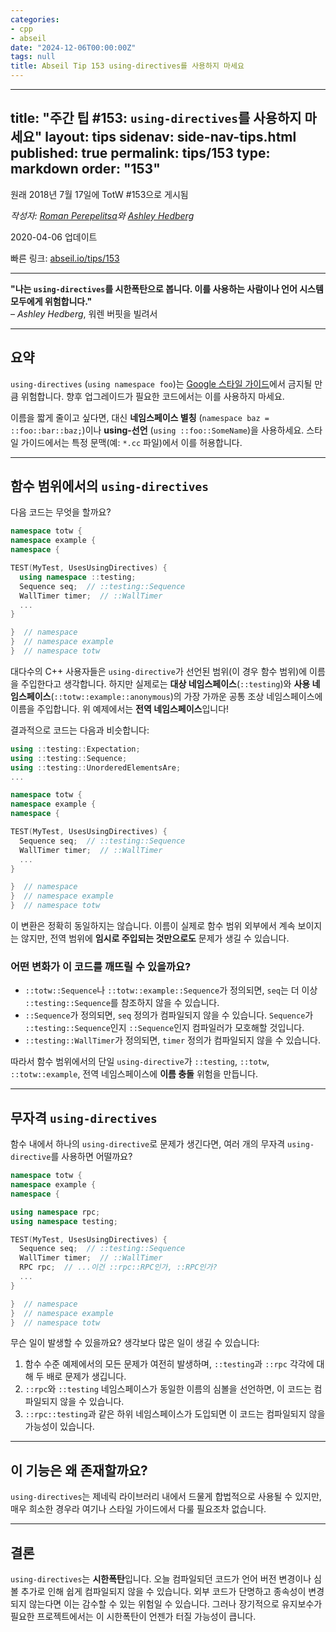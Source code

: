 ```yaml
---
categories:
- cpp
- abseil
date: "2024-12-06T00:00:00Z"
tags: null
title: Abseil Tip 153 using-directives를 사용하지 마세요
---
```


---
title: "주간 팁 #153: `using-directives`를 사용하지 마세요"
layout: tips
sidenav: side-nav-tips.html
published: true
permalink: tips/153
type: markdown
order: "153"
---

원래 2018년 7월 17일에 TotW #153으로 게시됨

*작성자: [Roman Perepelitsa](mailto:roman.perepelitsa@gmail.com)와 [Ashley Hedberg](mailto:ahedberg@google.com)*

2020-04-06 업데이트

빠른 링크: [abseil.io/tips/153](https://abseil.io/tips/153)

---

**"나는 `using-directives`를 시한폭탄으로 봅니다. 이를 사용하는 사람이나 언어 시스템 모두에게 위험합니다."**  
– *Ashley Hedberg*, 워렌 버핏을 빌려서

---

## 요약

`using-directives` (`using namespace foo`)는 [Google 스타일 가이드](https://google.github.io/styleguide/cppguide.html#Namespaces)에서 금지될 만큼 위험합니다. 향후 업그레이드가 필요한 코드에서는 이를 사용하지 마세요.

이름을 짧게 줄이고 싶다면, 대신 **네임스페이스 별칭** (`namespace baz = ::foo::bar::baz;`)이나 **using-선언** (`using ::foo::SomeName`)을 사용하세요. 스타일 가이드에서는 특정 문맥(예: `*.cc` 파일)에서 이를 허용합니다.

---

## 함수 범위에서의 `using-directives`

다음 코드는 무엇을 할까요?

```cpp
namespace totw {
namespace example {
namespace {

TEST(MyTest, UsesUsingDirectives) {
  using namespace ::testing;
  Sequence seq;  // ::testing::Sequence
  WallTimer timer;  // ::WallTimer
  ...
}

}  // namespace
}  // namespace example
}  // namespace totw
```

대다수의 C++ 사용자들은 `using-directive`가 선언된 범위(이 경우 함수 범위)에 이름을 주입한다고 생각합니다. 하지만 실제로는 **대상 네임스페이스**(`::testing`)와 **사용 네임스페이스**(`::totw::example::anonymous`)의 가장 가까운 공통 조상 네임스페이스에 이름을 주입합니다. 위 예제에서는 **전역 네임스페이스**입니다!

결과적으로 코드는 다음과 비슷합니다:

```cpp
using ::testing::Expectation;
using ::testing::Sequence;
using ::testing::UnorderedElementsAre;
...

namespace totw {
namespace example {
namespace {

TEST(MyTest, UsesUsingDirectives) {
  Sequence seq;  // ::testing::Sequence
  WallTimer timer;  // ::WallTimer
  ...
}

}  // namespace
}  // namespace example
}  // namespace totw
```

이 변환은 정확히 동일하지는 않습니다. 이름이 실제로 함수 범위 외부에서 계속 보이지는 않지만, 전역 범위에 **임시로 주입되는 것만으로도** 문제가 생길 수 있습니다.

### 어떤 변화가 이 코드를 깨뜨릴 수 있을까요?

* `::totw::Sequence`나 `::totw::example::Sequence`가 정의되면, `seq`는 더 이상 `::testing::Sequence`를 참조하지 않을 수 있습니다.
* `::Sequence`가 정의되면, `seq` 정의가 컴파일되지 않을 수 있습니다. `Sequence`가 `::testing::Sequence`인지 `::Sequence`인지 컴파일러가 모호해할 것입니다.
* `::testing::WallTimer`가 정의되면, `timer` 정의가 컴파일되지 않을 수 있습니다.

따라서 함수 범위에서의 단일 `using-directive`가 `::testing`, `::totw`, `::totw::example`, 전역 네임스페이스에 **이름 충돌** 위험을 만듭니다.

---

## 무자격 `using-directives`

함수 내에서 하나의 `using-directive`로 문제가 생긴다면, 여러 개의 무자격 `using-directive`를 사용하면 어떨까요?

```cpp
namespace totw {
namespace example {
namespace {

using namespace rpc;
using namespace testing;

TEST(MyTest, UsesUsingDirectives) {
  Sequence seq;  // ::testing::Sequence
  WallTimer timer;  // ::WallTimer
  RPC rpc;  // ...이건 ::rpc::RPC인가, ::RPC인가?
  ...
}

}  // namespace
}  // namespace example
}  // namespace totw
```

무슨 일이 발생할 수 있을까요? 생각보다 많은 일이 생길 수 있습니다:

1. 함수 수준 예제에서의 모든 문제가 여전히 발생하며, `::testing`과 `::rpc` 각각에 대해 두 배로 문제가 생깁니다.
2. `::rpc`와 `::testing` 네임스페이스가 동일한 이름의 심볼을 선언하면, 이 코드는 컴파일되지 않을 수 있습니다.
3. `::rpc::testing`과 같은 하위 네임스페이스가 도입되면 이 코드는 컴파일되지 않을 가능성이 있습니다.

---

## 이 기능은 왜 존재할까요?

`using-directives`는 제네릭 라이브러리 내에서 드물게 합법적으로 사용될 수 있지만, 매우 희소한 경우라 여기나 스타일 가이드에서 다룰 필요조차 없습니다.

---

## 결론

`using-directives`는 **시한폭탄**입니다. 오늘 컴파일되던 코드가 언어 버전 변경이나 심볼 추가로 인해 쉽게 컴파일되지 않을 수 있습니다. 외부 코드가 단명하고 종속성이 변경되지 않는다면 이는 감수할 수 있는 위험일 수 있습니다. 그러나 장기적으로 유지보수가 필요한 프로젝트에서는 이 시한폭탄이 언젠가 터질 가능성이 큽니다.